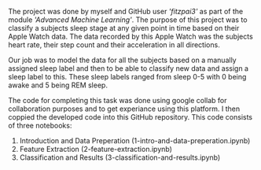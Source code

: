 The project was done by myself and GitHub user *'fitzpai3'* as part of the module *'Advanced Machine Learning'*. The purpose of this project was to classify a subjects sleep stage at any given point in time based on their Apple Watch data. The data recorded by this Apple Watch was the subjects heart rate, their step count and their acceleration in all directions.

Our job was to model the data for all the subjects based on a manually assigned sleep label and then to be able to classify new data and assign a sleep label to this.
These sleep labels ranged from sleep 0-5 with 0 being awake and 5 being REM sleep.

The code for completing this task was done using google collab for collaboration purposes and to get experiance using this platform. I then coppied the developed code into this GitHub repository.
This code consists of three notebooks:

1. Introduction and Data Preperation (1-intro-and-data-preperation.ipynb)
2. Feature Extraction (2-feature-extraction.ipynb)
3. Classification and Results (3-classification-and-results.ipynb)

